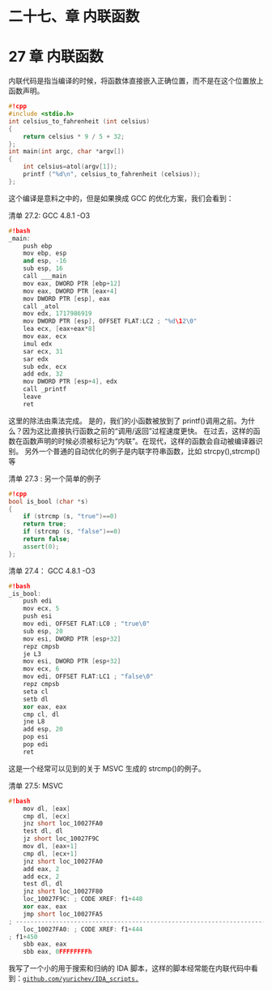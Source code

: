 # 二十七、章 内联函数

# 27 章 内联函数

内联代码是指当编译的时候，将函数体直接嵌入正确位置，而不是在这个位置放上函数声明。

```cpp
#!cpp
#include <stdio.h>
int celsius_to_fahrenheit (int celsius)
{
    return celsius * 9 / 5 + 32;
};
int main(int argc, char *argv[])
{
    int celsius=atol(argv[1]);
    printf ("%d\n", celsius_to_fahrenheit (celsius));
}; 
```

这个编译是意料之中的，但是如果换成 GCC 的优化方案，我们会看到：

清单 27.2: GCC 4.8.1 -O3

```cpp
#!bash
_main:
    push ebp
    mov ebp, esp
    and esp, -16
    sub esp, 16
    call ___main
    mov eax, DWORD PTR [ebp+12]
    mov eax, DWORD PTR [eax+4]
    mov DWORD PTR [esp], eax
    call _atol
    mov edx, 1717986919
    mov DWORD PTR [esp], OFFSET FLAT:LC2 ; "%d\12\0"
    lea ecx, [eax+eax*8]
    mov eax, ecx
    imul edx
    sar ecx, 31
    sar edx
    sub edx, ecx
    add edx, 32
    mov DWORD PTR [esp+4], edx
    call _printf
    leave
    ret 
```

这里的除法由乘法完成。 是的，我们的小函数被放到了 printf()调用之前。为什么？因为这比直接执行函数之前的“调用/返回”过程速度更快。 在过去，这样的函数在函数声明的时候必须被标记为“内联”。在现代，这样的函数会自动被编译器识别。 另外一个普通的自动优化的例子是内联字符串函数，比如 strcpy(),strcmp()等

清单 27.3 : 另一个简单的例子

```cpp
#!cpp
bool is_bool (char *s)
{
    if (strcmp (s, "true")==0)
    return true;
    if (strcmp (s, "false")==0)
    return false;
    assert(0);
}; 
```

清单 27.4： GCC 4.8.1 -O3

```cpp
#!bash
_is_bool:
    push edi
    mov ecx, 5
    push esi
    mov edi, OFFSET FLAT:LC0 ; "true\0"
    sub esp, 20
    mov esi, DWORD PTR [esp+32]
    repz cmpsb
    je L3
    mov esi, DWORD PTR [esp+32]
    mov ecx, 6
    mov edi, OFFSET FLAT:LC1 ; "false\0"
    repz cmpsb
    seta cl
    setb dl
    xor eax, eax
    cmp cl, dl
    jne L8
    add esp, 20
    pop esi
    pop edi
    ret 
```

这是一个经常可以见到的关于 MSVC 生成的 strcmp()的例子。

清单 27.5: MSVC

```cpp
#!bash
    mov dl, [eax]
    cmp dl, [ecx]
    jnz short loc_10027FA0
    test dl, dl
    jz short loc_10027F9C
    mov dl, [eax+1]
    cmp dl, [ecx+1]
    jnz short loc_10027FA0
    add eax, 2
    add ecx, 2
    test dl, dl
    jnz short loc_10027F80
    loc_10027F9C: ; CODE XREF: f1+448
    xor eax, eax
    jmp short loc_10027FA5
; ---------------------------------------------------------------------------
    loc_10027FA0: ; CODE XREF: f1+444
; f1+450
    sbb eax, eax
    sbb eax, 0FFFFFFFFh 
```

我写了一个小的用于搜索和归纳的 IDA 脚本，这样的脚本经常能在内联代码中看到：[`github.com/yurichev/IDA_scripts.`](https://github.com/yurichev/IDA_scripts.)